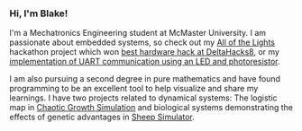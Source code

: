 ### Hi, I'm Blake!

I'm a Mechatronics Engineering student at McMaster University. I am passionate about embedded systems, so check out my [All of the Lights](https://github.com/BlakeFreer/AllOfTheLights) hackathon project which won [best hardware hack at DeltaHacks8](https://devpost.com/software/all-of-the-lights-b31saz), or my [implementation of UART communication using an LED and photoresistor](https://github.com/BlakeFreer/LED-Serial). 

I am also pursuing a second degree in pure mathematics and have found programming to be an excellent tool to help visualize and share my learnings. I have two projects related to dynamical systems: The logistic map in [Chaotic Growth Simulation](https://github.com/BlakeFreer/Veritasium_Population_Simulation) and biological systems demonstrating the effects of genetic advantages in [Sheep Simulator](https://github.com/BlakeFreer/SheepSimulator).
